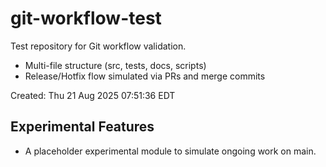 # git-workflow-test

Test repository for Git workflow validation.

- Multi-file structure (src, tests, docs, scripts)
- Release/Hotfix flow simulated via PRs and merge commits

Created: Thu 21 Aug 2025 07:51:36 EDT


## Experimental Features
- A placeholder experimental module to simulate ongoing work on main.
